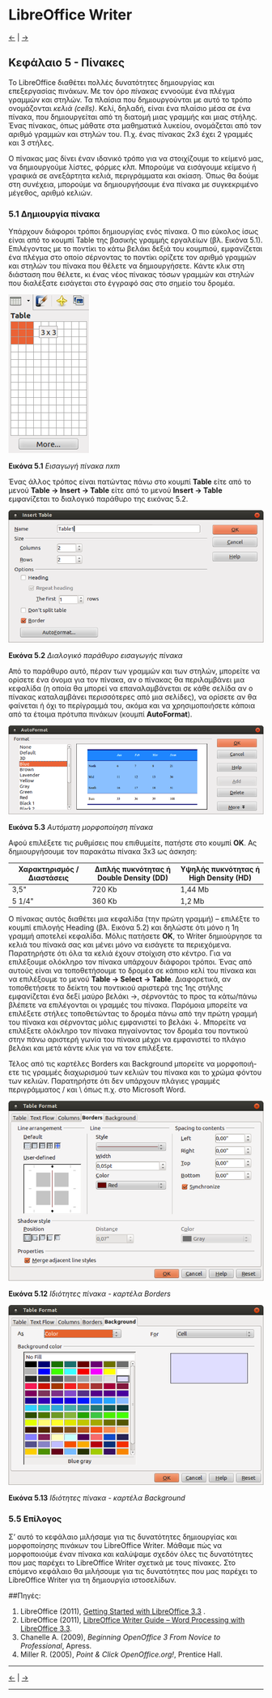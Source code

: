 # LibreOffice Writer

[<-](LibreOfficeWriter_chap4.md) | [->](LibreOfficeWriter_chap6.md)

## Κεφάλαιο 5 - Πίνακες

Το LibreOffice διαθέτει πολλές δυνατότητες δημιουργίας και επεξεργασίας πινάκων. Με τον όρο _πίνακας_ εννοούμε ένα πλέγμα γραμμών και στηλών. Τα πλαίσια που δημιουργούνται με αυτό το τρόπο ονομάζονται _κελιά (cells)_. Κελί, δηλαδή, είναι ένα πλαίσιο μέσα σε ένα πίνακα, που δημιουργείται από τη διατομή μιας γραμμής και μιας στήλης. Ένας πίνακας, όπως μάθατε στα μαθηματικά λυκείου, ονομάζεται από τον αριθμό γραμμών και στηλών του. Π.χ. ένας πίνακας 2x3 έχει 2 γραμμές και 3 στήλες.

Ο πίνακας μας δίνει έναν ιδανικό τρόπο για να στοιχίζουμε το κείμενό μας, να δημιουργούμε λίστες, φόρμες κλπ. Μπορούμε να εισάγουμε κείμενο ή γραφικά σε ανεξάρτητα κελιά, περιγράμματα και σκίαση. Όπως θα δούμε στη συνέχεια, μπορούμε να δημιουργήσουμε ένα πίνακα με συγκεκριμένο μέγεθος, αριθμό κελιών.

### 5.1 Δημιουργία πίνακα

Υπάρχουν διάφοροι τρόποι δημιουργίας ενός πίνακα. Ο πιο εύκολος ίσως είναι από το κουμπί Table της βασικής γραμμής εργαλείων (βλ. Εικόνα 5.1). 
Επιλέγοντας με το ποντίκι το κάτω βελάκι δεξιά του κουμπιού, εμφανίζεται ένα πλέγμα στο οποίο σέρνοντας το ποντίκι ορίζετε τον αριθμό γραμμών και στηλών του πίνακα που θέλετε να δημιουργήσετε. Κάντε κλικ στη διάσταση που θέλετε, κι ένας νέος πίνακας τόσων γραμμών και στηλών που διαλέξατε εισάγεται στο έγγραφό σας στο σημείο του δρομέα.

![](assets/chap5/Fig1.png)

**Εικόνα 5.1** _Εισαγωγή πίνακα nxm_

Ένας άλλος τρόπος είναι πατώντας πάνω στο κουμπί **Table** είτε από το μενού **Table → Insert → Table** είτε από το μενού **Insert → Table** εμφανίζεται το διαλογικό παράθυρο της εικόνας 5.2.

![](assets/chap5/Fig2.png)

**Εικόνα 5.2** _Διαλογικό παράθυρο εισαγωγής πίνακα_

Από το παράθυρο αυτό, πέραν των γραμμών και των στηλών, μπορείτε να ορίσετε ένα όνομα για τον πίνακα, αν ο πίνακας θα περιλαμβάνει μια κεφαλίδα (η οποία θα μπορεί να επαναλαμβάνεται σε κάθε σελίδα αν ο πίνακας καταλαμβάνει περισσότερες από μια σελίδες), να ορίσετε αν θα φαίνεται ή όχι το περίγραμμά του, ακόμα και να χρησιμοποιήσετε κάποια από τα έτοιμα πρότυπα πινάκων (κουμπί **AutoFormat**).

![](assets/chap5/Fig3.png)

**Εικόνα 5.3** _Αυτόματη μορφοποίηση πίνακα_

Αφού επιλέξετε τις ρυθμίσεις που επιθυμείτε, πατήστε στο κουμπί **OK**. Ας δημιουργήσουμε τον παρακάτω πίνακα 3x3 ως άσκηση:

| Χαρακτηρισμός / Διαστάσεις | Διπλής πυκνότητας ή Double Density (DD) | Υψηλής πυκνότητας ή High Density (HD) |
| --- | --- | --- |
| 3,5" | 720 Kb | 1,44 Mb |
| 5 1/4" | 360 Kb | 1,2 Mb |

Ο πίνακας αυτός διαθέτει μια κεφαλίδα (την πρώτη γραμμή) – επιλέξτε το κουμπί επιλογής Heading (βλ. Εικόνα 5.2) και δηλώστε ότι μόνο η 1η γραμμή αποτελεί κεφαλίδα. Μόλις πατήσετε **OK**, το Writer δημιούργησε τα κελιά του πίνακά σας και μένει μόνο να εισάγετε τα περιεχόμενα. Παρατηρήστε
ότι όλα τα κελιά έχουν στοίχιση στο κέντρο. Για να επιλέξουμε ολόκληρο τον πίνακα υπάρχουν διάφοροι τρόποι. Ένας από αυτούς είναι να τοποθετήσουμε το δρομέα σε κάποιο κελί του πίνακα και να επιλέξουμε το μενού **Table → Select → Table**. Διαφορετικά, αν τοποθετήσετε το δείκτη του ποvτικιού αριστερά της 1ης στήλης εμφανίζεται ένα δεξί μαύρο βελάκι →, σέρνοντάς το προς τα κάτω/πάνω βλέπετε να επιλέγονται οι γραμμές του πίνακα. Παρόμοια μπορείτε να επιλέξετε στήλες τοποθετώντας το δρομέα πάνω από την πρώτη γραμμή του πίνακα και σέρνοντας μόλις εμφανιστεί το βελάκι ↓. Μπορείτε να επιλέξετε ολόκληρο τον πίνακα πηγαίνοντας τον δρομέα του ποντικού στην πάνω αριστερή γωνία του πίνακα μέχρι να εμφανιστεί το πλάγιο βελάκι και μετά κάντε κλικ για να τον επιλέξετε.

Τέλος από τις καρτέλες Borders και Background μπορείτε να μορφοποιή-ετε τις γραμμές διαχωρισμού των κελιών του πίνακα και το χρώμα φόντου των κελιών. Παρατηρήστε ότι δεν υπάρχουν πλάγιες γραμμές περιγράμματος / και \ όπως π.χ. στο Microsoft Word.

![](assets/chap5/Fig12.png)

**Εικόνα 5.12** _Ιδιότητες πίνακα - καρτέλα Borders_

![](assets/chap5/Fig13.png)

**Εικόνα 5.13** _Ιδιότητες πίνακα - καρτέλα Background_



### 5.5 Επίλογος
Σ’ αυτό το κεφάλαιο μιλήσαμε για τις δυνατότητες δημιουργίας και μορφοποίησης πινάκων του LibreOffice Writer. Μάθαμε πώς να μορφοποιούμε έναν πίνακα και καλύψαμε σχεδόν όλες τις δυνατότητες που μας παρέχει το LibreOffice Writer σχετικά με τους πίνακες. Στο επόμενο κεφάλαιο θα μιλήσουμε για τις δυνατότητες που μας παρέχει το LibreOffice Writer για τη δημιουργία ιστοσελίδων.

##Πηγές:

1. LibreOffice \(2011\), [Getting Started with LibreOffice 3.3](http://wiki.documentfoundation.org/images/c/c4/0100GS3-GettingStartedLibO.pdf) .
1. LibreOffice \(2011\), [LibreOffice Writer Guide – Word Processing with LibreOffice 3.3](http://wiki.documentfoundation.org/images/b/ba/0200WG3-WriterGuide.pdf).
1. Chanelle A. (2009), _Beginning OpenOffice 3 From Novice to Professional_, Apress.
1. Miller R. (2005), _Point & Click OpenOffice.org!_, Prentice Hall.

---

[<-](LibreOfficeWriter_chap4.md) | [->](LibreOfficeWriter_chap6.md)

---